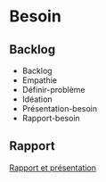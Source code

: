 # Besoin 

## Backlog 
- Backlog
- Empathie
- Définir-problème
- Idéation
- Présentation-besoin 
- Rapport-besoin 

## Rapport 
[Rapport et présentation](https://cnmh.github.io/besoin/)
